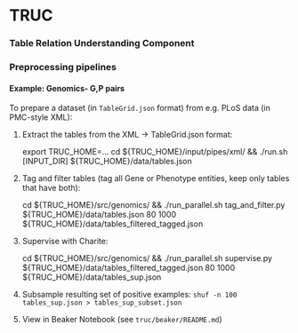 # TRUC
### Table Relation Understanding Component

### Preprocessing pipelines

#### Example: Genomics- G,P pairs
To prepare a dataset (in `TableGrid.json` format) from e.g. PLoS data (in PMC-style XML):
  1. Extract the tables from the XML -> TableGrid.json format:
  
        export TRUC_HOME=...
        cd ${TRUC_HOME}/input/pipes/xml/ && ./run.sh [INPUT_DIR] ${TRUC_HOME}/data/tables.json
  
  2. Tag and filter tables (tag all Gene or Phenotype entities, keep only tables that have both):
  
        cd ${TRUC_HOME}/src/genomics/ && ./run_parallel.sh tag_and_filter.py ${TRUC_HOME}/data/tables.json 80 1000 ${TRUC_HOME}/data/tables_filtered_tagged.json
  
  3. Supervise with Charite:
  
        cd ${TRUC_HOME}/src/genomics/ && ./run_parallel.sh supervise.py ${TRUC_HOME}/data/tables_filtered_tagged.json 80 1000 ${TRUC_HOME}/data/tables_sup.json

  4. Subsample resulting set of positive examples: `shuf -n 100 tables_sup.json > tables_sup_subset.json`
  
  5. View in Beaker Notebook (see `truc/beaker/README.md`)
